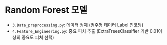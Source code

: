 # Random Forest 모델

- `3.Data_preprocessing.py`: 데이터 정제 (범주형 데이터 Label 인코딩)
- `4.Feature_Engineering.py`: 중요 피처 추출 (ExtraTreesClassifier 기반 0.01이상의 중요도 피처 선택)

